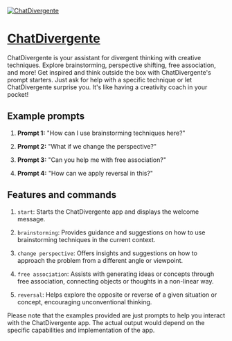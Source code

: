 [![ChatDivergente](https://files.oaiusercontent.com/file-lthseiUGUPULginJJnQqDooU?se=2123-10-17T13%3A45%3A43Z&sp=r&sv=2021-08-06&sr=b&rscc=max-age%3D31536000%2C%20immutable&rscd=attachment%3B%20filename%3D19add2fc-5ae3-4122-9bb5-e80dbcda369f.png&sig=5hUGmviLPidUy5uZI6wfj2G/GjfSID%2Bv%2BTyP/D/aVZA%3D)](https://chat.openai.com/g/g-UOwFyoyeK-chatdivergente)

# [ChatDivergente](https://chat.openai.com/g/g-UOwFyoyeK-chatdivergente)

ChatDivergente is your assistant for divergent thinking with creative techniques. Explore brainstorming, perspective shifting, free association, and more! Get inspired and think outside the box with ChatDivergente's prompt starters. Just ask for help with a specific technique or let ChatDivergente surprise you. It's like having a creativity coach in your pocket!

## Example prompts

1. **Prompt 1:** "How can I use brainstorming techniques here?"

2. **Prompt 2:** "What if we change the perspective?"

3. **Prompt 3:** "Can you help me with free association?"

4. **Prompt 4:** "How can we apply reversal in this?"

## Features and commands

1. `start`: Starts the ChatDivergente app and displays the welcome message.

2. `brainstorming`: Provides guidance and suggestions on how to use brainstorming techniques in the current context.

3. `change perspective`: Offers insights and suggestions on how to approach the problem from a different angle or viewpoint.

4. `free association`: Assists with generating ideas or concepts through free association, connecting objects or thoughts in a non-linear way.

5. `reversal`: Helps explore the opposite or reverse of a given situation or concept, encouraging unconventional thinking.

Please note that the examples provided are just prompts to help you interact with the ChatDivergente app. The actual output would depend on the specific capabilities and implementation of the app.